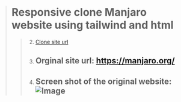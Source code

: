 >  # Responsive clone Manjaro website using tailwind and html
> > 2. [Clone site url](https://myselfanandvp.github.io/Manjaro_org_clone/)
> > 3.  ## Orginal site url: https://manjaro.org/
> > 4. ## Screen shot of the original website: ![Image](https://github.com/user-attachments/assets/74937542-b1d3-4dc4-a76a-f9116d01b093)

